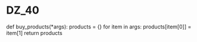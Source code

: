 # DZ_40
def buy_products(*args):
    products = {}
    for item in args:
        products[item[0]] = item[1]
    return products
